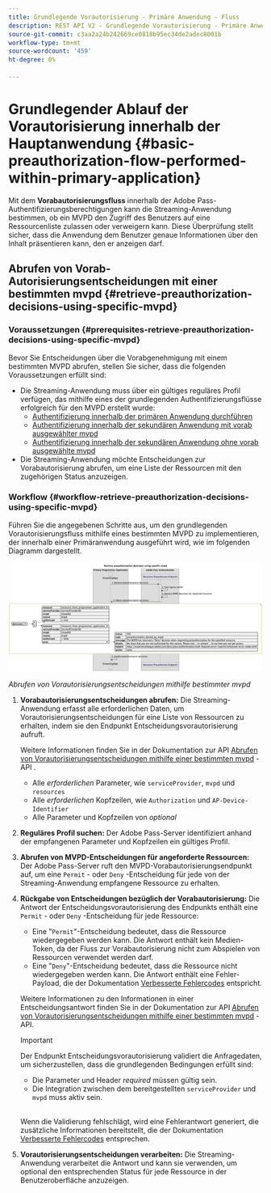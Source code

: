 ```yaml
---
title: Grundlegende Vorautorisierung - Primäre Anwendung - Fluss
description: REST API V2 - Grundlegende Vorautorisierung - Primäre Anwendung - Fluss
source-git-commit: c3aa2a24b242669ce0818b95ec34de2adec8001b
workflow-type: tm+mt
source-wordcount: '459'
ht-degree: 0%

---
```



# Grundlegender Ablauf der Vorautorisierung innerhalb der Hauptanwendung {#basic-preauthorization-flow-performed-within-primary-application}

Mit dem **Vorabautorisierungsfluss** innerhalb der Adobe Pass-Authentifizierungsberechtigungen kann die Streaming-Anwendung bestimmen, ob ein MVPD den Zugriff des Benutzers auf eine Ressourcenliste zulassen oder verweigern kann. Diese Überprüfung stellt sicher, dass die Anwendung dem Benutzer genaue Informationen über den Inhalt präsentieren kann, den er anzeigen darf.

## Abrufen von Vorab-Autorisierungsentscheidungen mit einer bestimmten mvpd {#retrieve-preauthorization-decisions-using-specific-mvpd}

### Voraussetzungen {#prerequisites-retrieve-preauthorization-decisions-using-specific-mvpd}

Bevor Sie Entscheidungen über die Vorabgenehmigung mit einem bestimmten MVPD abrufen, stellen Sie sicher, dass die folgenden Voraussetzungen erfüllt sind:

* Die Streaming-Anwendung muss über ein gültiges reguläres Profil verfügen, das mithilfe eines der grundlegenden Authentifizierungsflüsse erfolgreich für den MVPD erstellt wurde:
   * [Authentifizierung innerhalb der primären Anwendung durchführen](../basic-flows/rest-api-v2-basic-authentication-primary-application-flow.md)
   * [Authentifizierung innerhalb der sekundären Anwendung mit vorab ausgewählter mvpd](../basic-flows/rest-api-v2-basic-authentication-secondary-application-flow.md)
   * [Authentifizierung innerhalb der sekundären Anwendung ohne vorab ausgewählte mvpd](../basic-flows/rest-api-v2-basic-authentication-secondary-application-flow.md)
* Die Streaming-Anwendung möchte Entscheidungen zur Vorabautorisierung abrufen, um eine Liste der Ressourcen mit den zugehörigen Status anzuzeigen.

### Workflow {#workflow-retrieve-preauthorization-decisions-using-specific-mvpd}

Führen Sie die angegebenen Schritte aus, um den grundlegenden Vorautorisierungsfluss mithilfe eines bestimmten MVPD zu implementieren, der innerhalb einer Primäranwendung ausgeführt wird, wie im folgenden Diagramm dargestellt.

![Abrufen von Vorautorisierungsentscheidungen mithilfe bestimmter mvpd](../../../assets/rest-api-v2/flows/basic-flows/rest-api-v2-retrieve-preauthorization-decisions-within-primary-application-using-specific-mvpd.png)

*Abrufen von Vorautorisierungsentscheidungen mithilfe bestimmter mvpd*

1. **Vorabautorisierungsentscheidungen abrufen:** Die Streaming-Anwendung erfasst alle erforderlichen Daten, um Vorautorisierungsentscheidungen für eine Liste von Ressourcen zu erhalten, indem sie den Endpunkt Entscheidungsvorautorisierung aufruft.

   Weitere Informationen finden Sie in der Dokumentation zur API [Abrufen von Vorautorisierungsentscheidungen mithilfe einer bestimmten mvpd](../../apis/decisions-apis/rest-api-v2-decisions-apis-retrieve-preauthorization-decisions-using-specific-mvpd.md) -API .
   * Alle _erforderlichen_ Parameter, wie `serviceProvider`, `mvpd` und `resources`
   * Alle _erforderlichen_ Kopfzeilen, wie `Authorization` und `AP-Device-Identifier`
   * Alle Parameter und Kopfzeilen von _optional_

1. **Reguläres Profil suchen:** Der Adobe Pass-Server identifiziert anhand der empfangenen Parameter und Kopfzeilen ein gültiges Profil.

1. **Abrufen von MVPD-Entscheidungen für angeforderte Ressourcen:** Der Adobe Pass-Server ruft den MVPD-Vorabautorisierungsendpunkt auf, um eine `Permit` - oder `Deny` -Entscheidung für jede von der Streaming-Anwendung empfangene Ressource zu erhalten.

1. **Rückgabe von Entscheidungen bezüglich der Vorabautorisierung:** Die Antwort der Entscheidungsvorautorisierung des Endpunkts enthält eine `Permit` - oder `Deny` -Entscheidung für jede Ressource:
   * Eine &quot;`Permit`&quot;-Entscheidung bedeutet, dass die Ressource wiedergegeben werden kann. Die Antwort enthält kein Medien-Token, da der Fluss zur Vorabautorisierung nicht zum Abspielen von Ressourcen verwendet werden darf.
   * Eine &quot;`Deny`&quot;-Entscheidung bedeutet, dass die Ressource nicht wiedergegeben werden kann. Die Antwort enthält eine Fehler-Payload, die der Dokumentation [Verbesserte Fehlercodes](../../../enhanced-error-codes.md) entspricht.

   Weitere Informationen zu den Informationen in einer Entscheidungsantwort finden Sie in der Dokumentation zur API [Abrufen von Vorautorisierungsentscheidungen mithilfe einer bestimmten mvpd](../../apis/decisions-apis/rest-api-v2-decisions-apis-retrieve-preauthorization-decisions-using-specific-mvpd.md) -API.

   >[!IMPORTANT]
   >
   > Der Endpunkt Entscheidungsvorautorisierung validiert die Anfragedaten, um sicherzustellen, dass die grundlegenden Bedingungen erfüllt sind:
   >
   > * Die Parameter und Header _required_ müssen gültig sein.
   > * Die Integration zwischen dem bereitgestellten `serviceProvider` und `mvpd` muss aktiv sein.
   >
   > <br/>
   > 
   > Wenn die Validierung fehlschlägt, wird eine Fehlerantwort generiert, die zusätzliche Informationen bereitstellt, die der Dokumentation [Verbesserte Fehlercodes](../../../enhanced-error-codes.md) entsprechen.

1. **Vorautorisierungsentscheidungen verarbeiten:** Die Streaming-Anwendung verarbeitet die Antwort und kann sie verwenden, um optional den entsprechenden Status für jede Ressource in der Benutzeroberfläche anzuzeigen.
